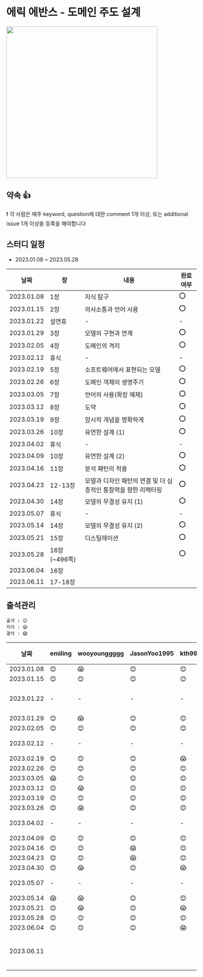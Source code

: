 
# 에릭 에반스 - 도메인 주도 설계

<img src="https://user-images.githubusercontent.com/66045861/209320305-4768482c-1a7d-4841-840d-8b25a93f1f1d.png" width="400"/>

## 약속 👍
❗ 각 사람은 매주 keyword, question에 대한 comment 1개 이상, 또는 additional issue 1개 이상을 등록을 해야합니다

## 스터디 일정
- 2023.01.08 ~ 2023.05.28

|날짜|장|내용|완료여부|
|-|-|-|-|
|2023.01.08|1장|지식 탐구|⭕️|
|2023.01.15|2장|의사소통과 언어 사용|⭕️|
|2023.01.22|설연휴|-|-|
|2023.01.29|3장|모델의 구현과 연계|⭕️|
|2023.02.05|4장|도메인의 격리|⭕️|
|2023.02.12|휴식|-|-|
|2023.02.19|5장|소프트웨어에서 표현되는 모델|⭕️|
|2023.02.26|6장|도메인 객체의 생명주기|⭕️|
|2023.03.05|7장|언어의 사용(확장 예제)|⭕️|
|2023.03.12|8장|도약|⭕️|
|2023.03.19|9장|암시적 개념을 명확하게|⭕️|
|2023.03.26|10장|유연한 설계 (1)|⭕️|
|2023.04.02|휴식|-|-|
|2023.04.09|10장|유연한 설계 (2)|⭕️|
|2023.04.16|11장|분석 패턴의 적용|⭕️|
|2023.04.23|12-13장|모델과 디자인 패턴의 연결 및 더 심층적인 통찰력을 향한 리팩터링|⭕️|
|2023.04.30|14장|모델의 무결성 유지 (1)|⭕️|
|2023.05.07|휴식|-|-|
|2023.05.14|14장|모델의 무결성 유지 (2)|⭕️|
|2023.05.21|15장|디스틸레이션|⭕️|
|2023.05.28|16장(~496쪽)||⭕|
|2023.06.04|16장|||
|2023.06.11|17-18장|||


## 출석관리

```
출석 : 😊
지각 : 😅
결석 : 😱
```

|날짜|emiling|wooyounggggg|JasonYoo1995|kth990303|leejaeseung|비고|
|------|---|---|---|---|---|---|
|2023.01.08|😊|😱|😊|😊|😊|-|
|2023.01.15|😊|😊|😊|😊|😊|-|
|2023.01.22|-|-|-|-|-|설연휴|
|2023.01.29|😊|😱|😊|😊|😊|-|
|2023.02.05|😊|😊|😊|😊|😊|-|
|2023.02.12|-|-|-|-|-|휴식|
|2023.02.19|😊|😊|😊|😱|😊|-|
|2023.02.26|😊|😊|😊|😊|😊|-|
|2023.03.05|😱|😊|😊|😊|😊|-|
|2023.03.12|😊|😱|😊|😊|😊|-|
|2023.03.19|😊|😊|😊|😊|😊|-|
|2023.03.26|😊|😱|😊|😊|😊|-|
|2023.04.02|-|-|-|-|-|휴식|
|2023.04.09|😊|😊|😊|😊|😱|-|
|2023.04.16|😊|😊|😱|😊|😊|-|
|2023.04.23|😊|😊|😱|😊|😊|-|
|2023.04.30|😊|😱|😊|😱|😊|-|
|2023.05.07|-|-|-|-|-|휴식|
|2023.05.14|😱|😱|😊|😊|😊|-|
|2023.05.21|😊|😱|😊|😱|😊|-|
|2023.05.28|😊|😊|😊|😊|😱|-|
|2023.06.04|😊|😊|😊|😱|😊|-|
|2023.06.11||||||책거리🎉|
